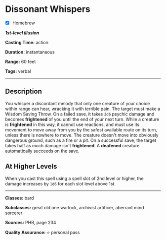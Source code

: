 # Dissonant Whispers

- [x] Homebrew

***1st-level illusion***

**Casting Time:** action

**Duration:** instantaneous

**Range:** 60 feet

**Tags:** verbal

---

## Description
You whisper a discordant melody that only one creature of your choice within range can hear, wracking it with terrible pain.
The target must make a Wisdom Saving Throw.
On a failed save, it takes `3d6` psychic damage and becomes **frightened** of you until the end of your next turn.
While a creature is **frightened** in this way, it cannot use reactions, and must use its movement to move away from you by the safest available route on its turn, unless there is nowhere to move.
The creature doesn't move into obviously dangerous ground, such as a fire or a pit.
On a successful save, the target takes half as much damage isn't **frightened**.
A **deafened** creature automatically succeeds on the save.

## At Higher Levels
When you cast this spell using a spell slot of 2nd level or higher, the damage increases by `1d6` for each slot level above 1st.

---

**Classes:** bard

**Subclasses:** great old one warlock, archivist artificer, aberrant mind sorcerer

**Sources:** PHB, page 234

**Quality Assurance:** :star: personal pass
